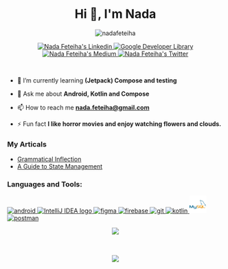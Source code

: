 <h1 align="center">Hi 👋, I'm Nada</h1>

<p align="center"> <img src="https://komarev.com/ghpvc/?username=nadafeteiha&label=Profile%20views&color=0e75b6&style=flat" alt="nadafeteiha" /> </p>

<p align="center">

</p>

<p align="center">  
 <a href="https://www.linkedin.com/in/nada-feteiha/">
    <img alt="Nada Feteiha's Linkedin" src="https://img.shields.io/badge/LinkedIn-0077B5?style=for-the-badge&logo=linkedin&logoColor=white">
  </a>

<a href="https://devlibrary.withgoogle.com/authors/nada">
   <img alt="Google Developer Library" src="https://img.shields.io/badge/Google%20Dev%20Library-4285F4?style=for-the-badge&logo=google&logoColor=white"/>
</a>

  <a href="https://medium.com/@nada.feteiha">
    <img alt="Nada Feteiha's Medium" src="https://img.shields.io/badge/Medium-12100E?style=for-the-badge&logo=medium&logoColor=white">
  </a>
   <a href="https://twitter.com/NFeteiha">
    <img alt="Nada Feteiha's Twitter" src="https://img.shields.io/badge/Twitter-1DA1F2?style=for-the-badge&logo=twitter&logoColor=white">
  </a>


</p>
<br />

- 🌱 I’m currently learning **(Jetpack) Compose and testing**

- 💬 Ask me about **Android, Kotlin and Compose**

- 📫 How to reach me **nada.feteiha@gmail.com**

- ⚡ Fun fact **I like horror movies and enjoy watching flowers and clouds.**

### My Articals
- [Grammatical Inflection](https://medium.com/@nada.feteiha/grammatical-inflection-for-the-arabic-language-289f04667324)
- [A Guide to State Management](https://medium.com/@nada.feteiha/a-guide-to-state-management-functions-in-jetpack-compose-73c27f3f8dfe)


<h3 align="left">Languages and Tools:</h3>
<p align="left"> 
 <a href="https://developer.android.com" target="_blank"> <img src="https://www.vectorlogo.zone/logos/android/android-icon.svg" alt="android" width="40" height="40"/> </a> <a href="https://www.jetbrains.com/idea/" target="_blank">
    <img src="https://resources.jetbrains.com/storage/products/intellij-idea/img/meta/intellij-idea_logo_300x300.png" alt="IntelliJ IDEA logo" width="40" height="40"/> </a> <a href="https://www.figma.com/" target="_blank"><img src="https://www.vectorlogo.zone/logos/figma/figma-icon.svg" alt="figma" width="40" height="40"/> </a> <a href="https://firebase.google.com/" target="_blank"> <img src="https://www.vectorlogo.zone/logos/firebase/firebase-icon.svg" alt="firebase" width="40" height="40"/> </a> <a href="https://git-scm.com/" target="_blank"> <img src="https://www.vectorlogo.zone/logos/git-scm/git-scm-icon.svg" alt="git" width="40" height="40"/> </a> <a href="https://kotlinlang.org" target="_blank"> <img src="https://www.vectorlogo.zone/logos/kotlinlang/kotlinlang-icon.svg" alt="kotlin" width="40" height="40"/> </a> <a href="https://www.mysql.com/" target="_blank"> <img src="https://raw.githubusercontent.com/devicons/devicon/master/icons/mysql/mysql-original-wordmark.svg" alt="mysql" width="40" height="40"/> </a> <a href="https://postman.com" target="_blank"> <img src="https://www.vectorlogo.zone/logos/getpostman/getpostman-icon.svg" alt="postman" width="40" height="40"/> </a>

<p align="center">
  <img src="https://github-readme-stats.vercel.app/api?username=nadafeteiha&count_private=true&show_icons=true" />
</p>
<br />
<p align="center">
  <img src="https://github-readme-streak-stats.herokuapp.com/?user=nadafeteiha&" />
</p>
